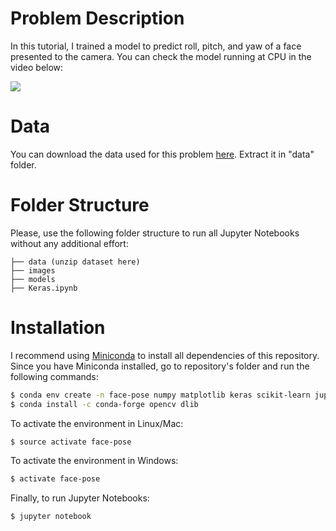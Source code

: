 # Problem Description

In this tutorial, I trained a model to predict roll, pitch, and yaw of a face presented to the camera. You can check the model running at CPU in the video below:

![](https://media.giphy.com/media/pPhEG3Grfxh4z2Hk6I/giphy.gif)

# Data
You can download the data used for this problem [here](https://drive.google.com/file/d/1e4GHFBYgx4wfcrdUjf7O4anhhVgu9Iz6/view?usp=sharing). Extract it in "data" folder.

# Folder Structure
Please, use the following folder structure to run all Jupyter Notebooks without any additional effort:

```
├── data (unzip dataset here)
├── images
├── models
├── Keras.ipynb
```

# Installation
I recommend using [Miniconda](https://conda.io/miniconda.html) to install all dependencies of this repository.
Since you have Miniconda installed, go to repository's folder and run the following commands:
```sh
$ conda env create -n face-pose numpy matplotlib keras scikit-learn jupyter
$ conda install -c conda-forge opencv dlib
```
To activate the environment in Linux/Mac:
```sh
$ source activate face-pose
```
To activate the environment in Windows:
```sh
$ activate face-pose
```
Finally, to run Jupyter Notebooks:
```sh
$ jupyter notebook
```
